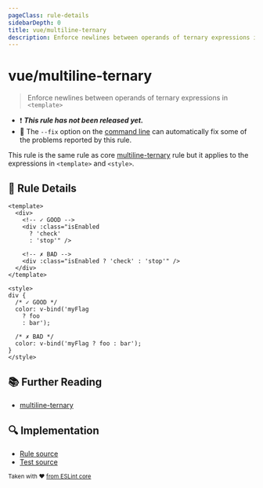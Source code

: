 ```yaml
---
pageClass: rule-details
sidebarDepth: 0
title: vue/multiline-ternary
description: Enforce newlines between operands of ternary expressions in `<template>`
---
```

# vue/multiline-ternary

> Enforce newlines between operands of ternary expressions in `<template>`

- :exclamation: <badge text="This rule has not been released yet." vertical="middle" type="error"> ***This rule has not been released yet.*** </badge>
- :wrench: The `--fix` option on the [command line](https://eslint.org/docs/user-guide/command-line-interface#fixing-problems) can automatically fix some of the problems reported by this rule.

This rule is the same rule as core [multiline-ternary] rule but it applies to the expressions in `<template>` and `<style>`.

## :book: Rule Details

<eslint-code-block fix :rules="{'vue/multiline-ternary': ['error']}">

```vue
<template>
  <div>
    <!-- ✓ GOOD -->
    <div :class="isEnabled
      ? 'check'
      : 'stop'" />

    <!-- ✗ BAD -->
    <div :class="isEnabled ? 'check' : 'stop'" />
  </div>
</template>

<style>
div {
  /* ✓ GOOD */
  color: v-bind('myFlag
    ? foo
    : bar');

  /* ✗ BAD */
  color: v-bind('myFlag ? foo : bar');
}
</style>
```

</eslint-code-block>

## :books: Further Reading

- [multiline-ternary]

[multiline-ternary]: https://eslint.org/docs/rules/multiline-ternary

## :mag: Implementation

- [Rule source](https://github.com/vuejs/eslint-plugin-vue/blob/master/lib/rules/multiline-ternary.js)
- [Test source](https://github.com/vuejs/eslint-plugin-vue/blob/master/tests/lib/rules/multiline-ternary.js)

<sup>Taken with ❤️ [from ESLint core](https://eslint.org/docs/rules/multiline-ternary)</sup>
